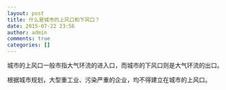 ```yaml
---
layout: post
title: 什么是城市的上风口和下风口？
date: 2015-07-22 23:56
author: admin
comments: true
categories: []
---
```

城市的上风口一般市指大气环流的进入口，而城市的下风口则是大气环流的出口。

根据城市规划，大型重工业、污染严重的企业，均不得建立在城市的上风口。
